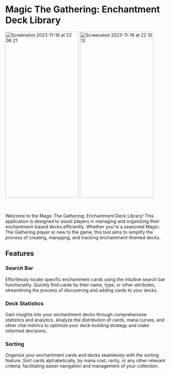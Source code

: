 # Magic The Gathering: Enchantment Deck Library

<img width="230" height="520" alt="Screenshot 2023-11-16 at 22 06 21" src="https://github.com/sadstitch003/MTG-App/assets/80204631/cc455f77-5f9b-46c7-a514-7ce59dd3e071">
<img width="230" height="520" alt="Screenshot 2023-11-16 at 22 10 13" src="https://github.com/sadstitch003/MTG-App/assets/80204631/bd199fe5-48c1-49a0-9f03-d6e0ce69bc4f">

&nbsp;

Welcome to the Magic The Gathering: Enchantment Deck Library! This application is designed to assist players in managing and organizing their enchantment-based decks efficiently. Whether you're a seasoned Magic: The Gathering player or new to the game, this tool aims to simplify the process of creating, managing, and tracking enchantment-themed decks.

## Features
### Search Bar
Effortlessly locate specific enchantment cards using the intuitive search bar functionality. Quickly find cards by their name, type, or other attributes, streamlining the process of discovering and adding cards to your decks.

### Deck Statistics
Gain insights into your enchantment decks through comprehensive statistics and analytics. Analyze the distribution of cards, mana curves, and other vital metrics to optimize your deck-building strategy and make informed decisions.

### Sorting
Organize your enchantment cards and decks seamlessly with the sorting feature. Sort cards alphabetically, by mana cost, rarity, or any other relevant criteria, facilitating easier navigation and management of your collection.
